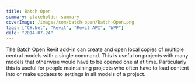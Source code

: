 ```yaml
---
title: Batch Open
summary: placeholder summary
coverImage: /images/som/batch-open/Batch-Open.png
tags: ["C#.Net", "Revit", "Revit API", "WPF"]
date: "2014-07-24"
---
```


The Batch Open Revit add-in can create and open local copies of multiple central models with a single command. This is useful on projects with many models that otherwise would have to be opened one at at time. Particularly this is useful for people maintaining projects who often have to load content into or make updates to settings in all models of a project.
